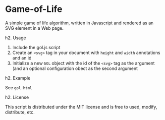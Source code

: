 Game-of-Life
============

A simple game of life algorithm, written in Javascript and rendered as an SVG element in a Web page.

h2. Usage

1. Include the gol.js script
2. Create an `<svg>` tag in your document with `height` and `width` annotations and an id
3. Initialize a new `GOL` object with the id of the `<svg>` tag as the argument (and an optional configuration obect as the second argument

h2. Example

See `gol.html`

h2. License

This script is distributed under the MIT license and is free to used, modify, distribute, etc.
